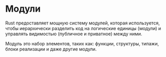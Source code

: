 # Модули

Rust предоставляет мощную систему модулей, которая используется,
чтобы иерархически разделить код на логические единицы (модули) и
управлять видимостью (публичное и приватное) между ними.

Модуль это набор элементов, таких как: функции, структуры, типажи, блоки реализации
и даже другие модули.